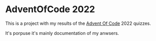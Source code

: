 # AdventOfCode 2022
This is a project with my results of the [Advent Of Code](https://adventofcode.com/) 2022 quizzes.

It's porpuse it's mainly documentation of my anwsers.
